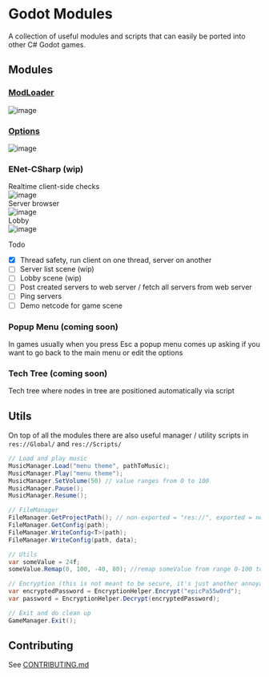 # Godot Modules
A collection of useful modules and scripts that can easily be ported into other C# Godot games.

## Modules
### [ModLoader](https://github.com/valkyrienyanko/GodotModules/blob/main/MOD_LOADER.md)  
![image](https://user-images.githubusercontent.com/6277739/162651881-b8f98aa5-da2a-4499-b4dd-737a64dec4a9.png)  

### [Options](https://github.com/valkyrienyanko/GodotModules/blob/main/OPTIONS.md)  
![image](https://user-images.githubusercontent.com/6277739/163117944-e350b70c-aaaa-426f-8719-3c28648d5747.png)  

### ENet-CSharp (wip)
Realtime client-side checks  
![image](https://user-images.githubusercontent.com/6277739/163118366-42523efa-33ab-4b0e-939f-3fba74618c83.png)  
Server browser  
![image](https://user-images.githubusercontent.com/6277739/163118505-7f47f22e-94a8-44ab-ad56-18bafd44c149.png)  
Lobby  
![image](https://user-images.githubusercontent.com/6277739/163263124-ad230a6c-6253-4c89-914c-de1a40ef32e4.png)  

Todo
- [x] Thread safety, run client on one thread, server on another
- [ ] Server list scene (wip)
- [ ] Lobby scene (wip)
- [ ] Post created servers to web server / fetch all servers from web server
- [ ] Ping servers
- [ ] Demo netcode for game scene

### Popup Menu (coming soon)
In games usually when you press Esc a popup menu comes up asking if you want to go back to the main menu or edit the options

### Tech Tree (coming soon)
Tech tree where nodes in tree are positioned automatically via script

## Utils
On top of all the modules there are also useful manager / utility scripts in `res://Global/` and `res://Scripts/`

```cs
// Load and play music
MusicManager.Load("menu theme", pathToMusic);
MusicManager.Play("menu theme");
MusicManager.SetVolume(50) // value ranges from 0 to 100
MusicManager.Pause();
MusicManager.Resume();

// FileManager
FileManager.GetProjectPath(); // non-exported = "res://", exported = next to the game exe
FileManager.GetConfig(path);
FileManager.WriteConfig<T>(path);
FileManager.WriteConfig(path, data);

// Utils
var someValue = 24f;
someValue.Remap(0, 100, -40, 80); //remap someValue from range 0-100 to range -40-80

// Encryption (this is not meant to be secure, it's just another annoyance to add to make mischief slightly harder)
var encryptedPassword = EncryptionHelper.Encrypt("epicPa55w0rd");
var password = EncryptionHelper.Decrypt(encryptedPassword);

// Exit and do clean up
GameManager.Exit();
```

## Contributing
See [CONTRIBUTING.md](https://github.com/valkyrienyanko/GodotLuaModdingTest/blob/main/CONTRIBUTING.md)
